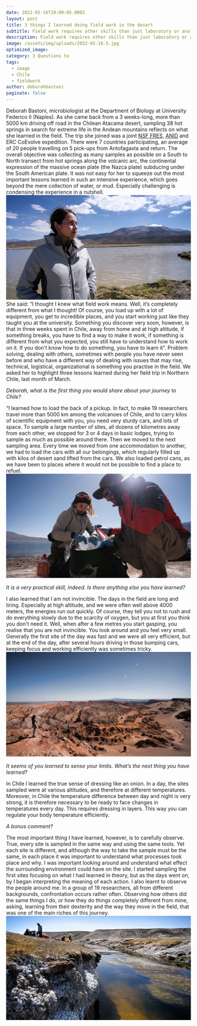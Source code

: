 ```yaml
---
date: 2022-05-16T20:00:05.000Z
layout: post
title: 3 things I learned doing field work in the desert
subtitle: Field work requires other skills than just laboratory or analytical skills
description: Field work requires other skills than just laboratory or analytical skills
image: /assets/img/uploads/2022-05-16-5.jpg
optimized_image:
category: 3 Questions to
tags:
  - image
  - Chile
  - fieldwork
author: deborahbastoni
paginate: false
---
```

Deborah Bastoni, microbiologist at the Department of Biology at University Federico II (Naples). As she came back from a 3 weeks-long, more than 5000 km driving off road in the Chilean Atacama desert, sampling 38 hot springs in search for extreme life in the Andean mountains reflects on what she learned in the field.
The trip she joined was a joint [NSF FRES](https://beta.nsf.gov/funding/opportunities/frontier-research-earth-sciences-fres), [ANID](https://www.anid.cl/) and ERC CoEvolve expedition. There were 7 countries participating, an average of 20 people travelling on 5 pick-ups from Antofagasta and return. The overall objective was collecting as many samples as possible on a South to North transect from hot springs along the volcanic arc, the continental expression of the massive ocean plate (the Nazca plate) subducing under the South American plate.
It was not easy for her to squeeze out the most important lessons learned in such an intensive experience, which goes beyond the mere collection of water, or mud. Especially challenging is condensing the experience in a nutshell.
![Alt text](/assets/img/uploads/2022-05-16-1.jpg "Deborah Bastoni")
She said: “I thought I knew what field work means. Well, it’s completely different from what I thought! Of course, you load up with a lot of equipment, you get to incredible places, and you start working just like they taught you at the university. Something you discover very soon, however, is that in three weeks spent in Chile, away from home and at high altitude, if something breaks, you have to find a way to make it work, if something is different from what you expected, you still have to understand how to work on it. If you don't know how to do something, you have to learn it”.
Problem solving, dealing with others, sometimes with people you have never seen before and who have a different way of dealing with issues that may rise, technical, logistical, organizational is something you practise in the field. We asked her to highlight three lessons learned during her field trip in Northern Chile, last month of March.

*Deborah, what is the first thing you would share about your journey to Chile?*

“I learned how to load the back of a pickup. In fact, to make 19 researchers travel more than 5000 km among the volcanoes of Chile, and to carry kilos of scientific equipment with you, you need very sturdy cars, and lots of space. To sample a large number of sites, all dozens of kilometres away from each other, we stopped for 3 or 4 days in basic lodges, trying to sample as much as possible around there. Then we moved to the next sampling area. Every time we moved from one accommodation to another, we had to load the cars with all our belongings, which regularly filled up with kilos of desert sand lifted from the cars. We also loaded petrol cans, as we have been to places where it would not be possible to find a place to refuel.
![Alt text](/assets/img/uploads/2022-05-16-2.jpg "Deborah at work with Marco Giardina")

*It is a very practical skill, indeed. Is there anything else you have learned?*

I also learned that I am not invincible. The days in the field are long and tiring. Especially at high altitude, and we were often well above 4000 meters, the energies run out quickly. Of course, they tell you not to rush and do everything slowly due to the scarcity of oxygen, but you at first you think you don't need it. Well, when after a few metres you start gasping, you realise that you are not invincible. You look around and you feel very small. Generally the first site of the day was fast and we were all very efficient, but at the end of the day, after several hours driving in those bumping cars, keeping focus and working efficiently was sometimes tricky.
![Alt text](/assets/img/uploads/2022-05-16-3.jpg "")

*It seems of you learned to sense your limits. What’s the next thing you have learned?*

In Chile I learned the true sense of dressing like an onion. In a day, the sites sampled were at various altitudes, and therefore at different temperatures. Moreover, in Chile the temperature difference between day and night is very strong, it is therefore necessary to be ready to face changes in temperatures every day. This requires dressing in layers. This way you can regulate your body temperature efficiently.

*A bonus comment?*

The most important thing I have learned, however, is to carefully observe. True, every site is sampled in the same way and using the same tools. Yet each site is different, and although the way to take the sample must be the same, in each place it was important to understand what processes took place and why. I was important looking around and understand what effect the surrounding environment could have on the site. I started sampling the first sites focusing on what I had learned in theory, but as the days went on, by I began interpreting the meaning of each action. I also learnt to observe the people around me. In a group of 19 researchers, all from different backgrounds, confrontation occurs rather often. Observing how others did the same things I do, or how they do things completely different from mine, asking, learning from their dexterity and the way they move in the field, that was one of the main riches of this journey.
![Alt text](/assets/img/uploads/2022-05-16-4.jpg "Deborah observing the Atacama Desert landscape")
